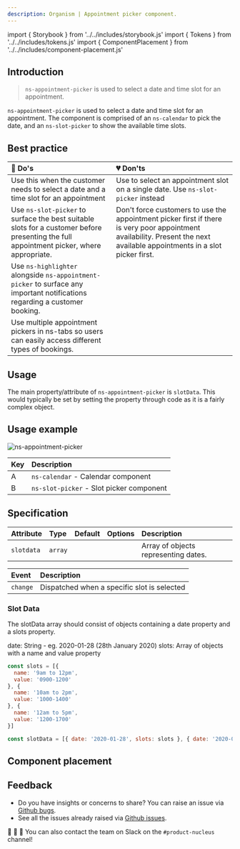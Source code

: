 ```yaml
---
description: Organism | Appointment picker component.
---
```


import { Storybook } from '../../includes/storybook.js'
import { Tokens } from '../../includes/tokens.js'
import { ComponentPlacement } from '../../includes/component-placement.js'


## Introduction

> `ns-appointment-picker` is used to select a date and time slot for an appointment.

`ns-appointment-picker` is used to select a date and time slot for an appointment. The component is comprised of an `ns-calendar` to pick the date, and an `ns-slot-picker` to show the available time slots.


## Best practice

| 💚 Do's | 💔 Don'ts |
| :--- | :--- |
| Use this when the customer needs to select a date and a time slot for an appointment | Use to select an appointment slot on a single date. Use `ns-slot-picker` instead |
| Use `ns-slot-picker` to surface the best suitable slots for a customer before presenting the full appointment picker, where appropriate. | Don't force customers to use the appointment picker first if there is very poor appointment availability. Present the next available appointments in a slot picker first. |
| Use `ns-highlighter` alongside `ns-appointment-picker` to surface any important notifications regarding a customer booking.| |
| Use multiple appointment pickers in ns-tabs so users can easily access different types of bookings.| |


## Usage

<Storybook story="components-ns-appointment-picker--standard"></Storybook>

The main property/attribute of `ns-appointment-picker` is `slotData`.  This would typically be set by setting the property through code as it is a fairly complex object.

## Usage example

![ns-appointment-picker](https://user-images.githubusercontent.com/28779/98399574-824a8780-205a-11eb-8476-9bee9528e2c2.png)

| Key | Description | 
| :--- | :--- |
| A | `ns-calendar` - Calendar component|
| B | `ns-slot-picker` - Slot picker component |


## Specification

| Attribute | Type | Default | Options | Description |
| :--- | :--- | :--- | :--- | :--- |
| `slotdata` | `array` | | | Array of objects representing dates.

| Event | Description |
| :--- | :--- |
| `change` | Dispatched when a specific slot is selected

### Slot Data

The slotData array should consist of objects containing a date property and a slots property.

date: String - eg. 2020-01-28 (28th January 2020)
slots: Array of objects with a name and value property 

```js
const slots = [{
  name: '9am to 12pm',
  value: '0900-1200'
}, {
  name: '10am to 2pm',
  value: '1000-1400'
}, {
  name: '12am to 5pm',
  value: '1200-1700'
}]

const slotData = [{ date: '2020-01-28', slots: slots }, { date: '2020-01-29', slots: slots }];

```

## Component placement

<ComponentPlacement component="ns-appointment-picker" parentComponents="ns-form,ns-fieldset"></ComponentPlacement>

<Tokens component="appointment-picker"></Tokens>

## Feedback

* Do you have insights or concerns to share? You can raise an issue via [Github bugs](https://github.com/ConnectedHomes/nucleus/issues/new?assignees=&labels=Bug&template=a--bug-report.md&title=[bug]%20[ns-appointment-picker]).
* See all the issues already raised via [Github issues](https://github.com/connectedHomes/nucleus/issues?utf8=%E2%9C%93&q=is%3Aopen+is%3Aissue+label%3ABug+[ns-appointment-picker]).

💩 🎉 🦄 You can also contact the team on Slack on the `#product-nucleus` channel!
